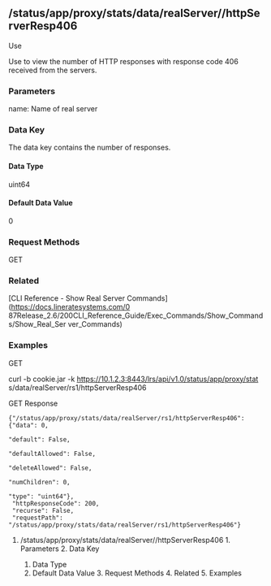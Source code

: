 ## /status/app/proxy/stats/data/realServer/<name>/httpServerResp406

Use

Use to view the number of HTTP responses with response code 406 received from
the servers.

### Parameters

name: Name of real server

### Data Key

The data key contains the number of responses.

#### Data Type

uint64

#### Default Data Value

0

### Request Methods

GET

### Related

[CLI Reference - Show Real Server Commands](https://docs.lineratesystems.com/0
87Release_2.6/200CLI_Reference_Guide/Exec_Commands/Show_Commands/Show_Real_Ser
ver_Commands)

### Examples

GET

curl -b cookie.jar -k https://10.1.2.3:8443/lrs/api/v1.0/status/app/proxy/stat
s/data/realServer/rs1/httpServerResp406

GET Response

    
    {"/status/app/proxy/stats/data/realServer/rs1/httpServerResp406": {"data": 0,
                                                                             "default": False,
                                                                             "defaultAllowed": False,
                                                                             "deleteAllowed": False,
                                                                             "numChildren": 0,
                                                                             "type": "uint64"},
     "httpResponseCode": 200,
     "recurse": False,
     "requestPath": "/status/app/proxy/stats/data/realServer/rs1/httpServerResp406"}
    

  1. /status/app/proxy/stats/data/realServer/<name>/httpServerResp406
    1. Parameters
    2. Data Key
      1. Data Type
      2. Default Data Value
    3. Request Methods
    4. Related
    5. Examples


